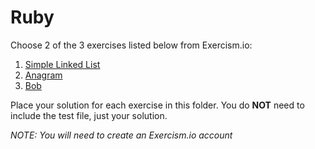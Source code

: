 # Ruby

Choose 2 of the 3 exercises listed below from Exercism.io:

1. [Simple Linked List](http://exercism.io/exercises/ruby/simple-linked-list/readme)
2. [Anagram](http://exercism.io/exercises/ruby/anagram/readme)
3. [Bob](http://exercism.io/exercises/ruby/bob/readme)

Place your solution for each exercise in this folder. You do **NOT** need to include the test file, just your solution.

_NOTE: You will need to create an Exercism.io account_

